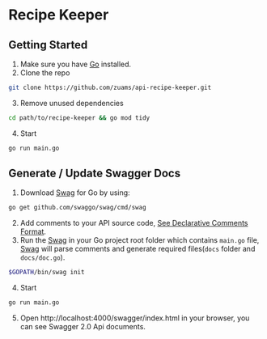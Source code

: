 # Recipe Keeper

## Getting Started
1. Make sure you have [Go](https://golang.org/) installed.
2. Clone the repo
```bash
git clone https://github.com/zuams/api-recipe-keeper.git
```
3. Remove unused dependencies
```bash
cd path/to/recipe-keeper && go mod tidy
```
4. Start
```bash
go run main.go
```
 
## Generate / Update Swagger Docs
1. Download [Swag](https://github.com/swaggo/swag) for Go by using:
```bash
go get github.com/swaggo/swag/cmd/swag
```
2. Add comments to your API source code, [See Declarative Comments Format](https://github.com/swaggo/swag#declarative-comments-format).
3. Run the [Swag](https://github.com/swaggo/swag) in your Go project root folder which contains `main.go` file, [Swag](https://github.com/swaggo/swag) will parse comments and generate required files(`docs` folder and `docs/doc.go`).
```bash
$GOPATH/bin/swag init
```
4. Start
```bash
go run main.go
```
5. Open http://localhost:4000/swagger/index.html in your browser, you can see Swagger 2.0 Api documents.
